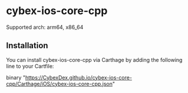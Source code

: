# cybex-ios-core-cpp

Supported arch: arm64, x86_64

## Installation
You can install cybex-ios-core-cpp via Carthage by adding the following line to your Cartfile:

binary "https://CybexDex.github.io/cybex-ios-core-cpp/Carthage/iOS/cybex-ios-core-cpp.json"